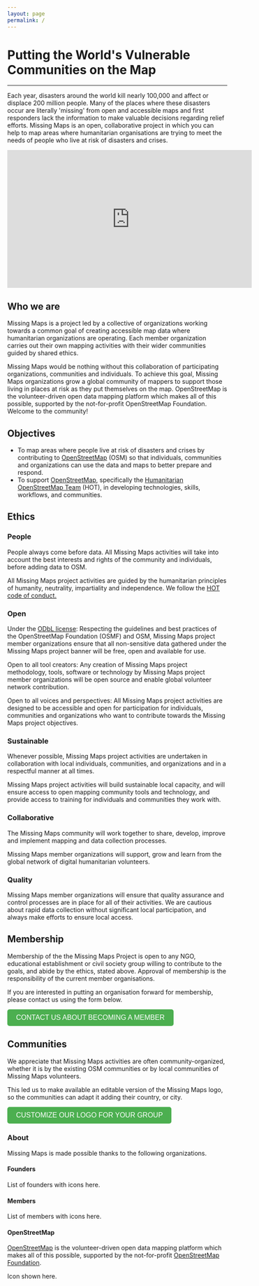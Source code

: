 ```yaml
---
layout: page
permalink: /
---
```

<!--<a href="https://github.com/osmus/dogwood"><img src="img/logo.svg" style="border:none;width:100px;"/></a>  -->

<h1>Putting the World's Vulnerable Communities on the Map</h1>
<hr>

<p>Each year, disasters around the world kill nearly 100,000 and affect or displace 200 million people. Many of the places where these disasters occur are literally 'missing' from open and accessible maps and first responders lack the information to make valuable decisions regarding relief efforts. Missing Maps is an open, collaborative project in which you can help to map areas where humanitarian organisations are trying to meet the needs of people who live at risk of disasters and crises.</p>

<iframe width="560" height="315" src="https://www.youtube.com/embed/wEEnOqmVfqM?si=76V22OilwpWkOa9E" title="YouTube video player" frameborder="0" allow="accelerometer; autoplay; clipboard-write; encrypted-media; gyroscope; picture-in-picture; web-share" referrerpolicy="strict-origin-when-cross-origin" allowfullscreen></iframe>

<h2>Who we are</h2>

<p>
Missing Maps is a project led by a collective of organizations working towards a common goal of creating accessible map data where humanitarian organizations are operating. Each member organization carries out their own mapping activities with their wider communities guided by shared ethics.</p>

<p>Missing Maps would be nothing without this collaboration of participating organizations, communities and individuals. To achieve this goal, Missing Maps organizations grow a global community of mappers to support those living in places at risk as they put themselves on the map. OpenStreetMap is the volunteer-driven open data mapping platform which makes all of this possible, supported by the not-for-profit OpenStreetMap Foundation. Welcome to the community!</p>

<h2>Objectives</h2>
<ul>
   <li> To map areas where people live at risk of disasters and crises by contributing to <a href="https://www.openstreetmap.org" target="_blank">OpenStreetMap</a> (OSM) so that individuals, communities and organizations can use the data and maps to better prepare and respond.</li>
   <li>To support <a href="https://www.openstreetmap.org" target="_blank">OpenStreetMap</a>, specifically the <a href="https://www.hotosm.org/" target="_blank">Humanitarian OpenStreetMap Team</a> (HOT), in developing technologies, skills, workflows, and communities.</li>
</ul>

<h2>Ethics</h2>

<h3>People</h3>

<p>People always come before data. All Missing Maps activities will take into account the best interests and rights of the community and individuals, before adding data to OSM.</p>

<p>All Missing Maps project activities are guided by the humanitarian principles of humanity, neutrality, impartiality and independence. We follow the <a href="https://www.hotosm.org/code-of-conduct" target="_blank">HOT code of conduct.</a></p>

<h3>Open</h3>

<p>Under the <a href="https://opendatacommons.org/licenses/odbl/" target="_blank">ODbL license</a>: Respecting the guidelines and best practices of the OpenStreetMap Foundation (OSMF) and OSM, Missing Maps project member organizations ensure that all non-sensitive data gathered under the Missing Maps project banner will be free, open and available for use.</p>

Open to all tool creators: Any creation of Missing Maps project methodology, tools, software or technology by Missing Maps project member organizations will be open source and enable global volunteer network contribution.

Open to all voices and perspectives: All Missing Maps project activities are designed to be accessible and open for participation for individuals, communities and organizations who want to contribute towards the Missing Maps project objectives.

<h3>Sustainable</h3>

Whenever possible, Missing Maps project activities are undertaken in collaboration with local individuals, communities, and organizations and in a respectful manner at all times.

Missing Maps project activities will build sustainable local capacity, and will ensure access to open mapping community tools and technology, and provide access to training for individuals and communities they work with.

<h3>Collaborative</h3>

The Missing Maps community will work together to share, develop, improve and implement mapping and data collection processes.

Missing Maps member organizations will support, grow and learn from the global network of digital humanitarian volunteers.


<h3>Quality</h3>

Missing Maps member organizations will ensure that quality assurance and control processes are in place for all of their activities. We are cautious about rapid data collection without significant local participation, and always make efforts to ensure local access.

<h2>Membership</h2>

Membership of the the Missing Maps Project is open to any NGO, educational establishment or civil society group willing to contribute to the goals, and abide by the ethics, stated above. Approval of membership is the responsibility of the current member organisations.

If you are interested in putting an organisation forward for membership, please contact us using the form below.

<button onclick="window.open('mailto:partnerships@hotosm.org', '_blank')" style="font-size: 16px; padding: 10px 20px; background-color: #4CAF50; color: white; border: none; border-radius: 5px; cursor: pointer;">CONTACT US ABOUT BECOMING A MEMBER</button>


<h2>Communities</h2>

We appreciate that Missing Maps activities are often community-organized, whether it is by the existing OSM communities or by local communities of Missing Maps volunteers.

This led us to make available an editable version of the Missing Maps logo, so the communities can adapt it adding their country, or city.

<button onclick="window.open('https://drive.google.com/drive/folders/1U80TG2elfc9JNnLoKVmbU1mDcK4zCaw6', '_blank')" style="font-size: 16px; padding: 10px 20px; background-color: #4CAF50; color: white; border: none; border-radius: 5px; cursor: pointer;">CUSTOMIZE OUR LOGO FOR YOUR GROUP</button>


<h3>About</h3>

Missing Maps is made possible thanks to the following organizations.

<h4>Founders</h4>

List of founders with icons here.

<h4>Members</h4>

List of members with icons here.

<h4>OpenStreetMap</h4>

<a href="https://www.openstreetmap.org" target="_blank">OpenStreetMap</a> is the volunteer-driven open data mapping platform which makes all of this possible, supported by the not-for-profit <a href="https://osmfoundation.org/" target="_blank">OpenStreetMap Foundation</a>.

Icon shown here.




<!-- Dogwood is the [theme](https://jekyllrb.com/docs/themes/) for the [Jekyll](https://jekyllrb.com) static site generator powering [openstreetmap.us](https://openstreetmap.us). While the content for the OpenStreetMap US website is kept internal to the organization, we've decided to open source the site's theme for the benefit of the community.

Dogwood pushes the envelope of what's possible with static site generators. It supports complex sites with thousands of interconnected, customizable pages, each with their own requirements. For example, you can make a page for a person that links to and from posts they've written, event they've spoken at, and projects they're a part of.

Dogwood is under active development and is not currently versioned. Breaking changes may occur without notice, so we recommend targeting a specific commit of the project of simply forking it.

The Dogwood theme is named for Virginia's state flower, since the OpenStreetMap US [website redesign](https://openstreetmap.us/news/2023/06/website-redesign/) was announced onstage at [State of the Map US 2023](https://openstreetmap.us/events/state-of-the-map-us/2023) in Richmond, Virginia.

## Installation

Dogwood is not distributed as a Ruby gem at this time. However, can still use Dogwood as a theme for your Jekyll site.

Open your terminal and `cd` into the repo's directory. Add Dogwood as a submodule:

```
$ git submodule add https://github.com/osmus/dogwood.git
```

This will clone the theme repo into a `dogwood` folder and also add a .gitmodules file:

```
[submodule "dogwood"]
	path = dogwood
	url = https://github.com/osmus/dogwood.git
```

Next, add these lines to your Jekyll site's `Gemfile`:

```ruby
# theme
gem "osmus-dogwood", path: "dogwood"

# theme plugins
gem "absolute-urls", path: "./dogwood/_plugins/absolute-urls"
gem "post-aliases", path: "./dogwood/_plugins/post-aliases"
gem "unwrap-img", path: "./dogwood/_plugins/unwrap-img"
```

Add this line to your Jekyll site's `_config.yml`:

```yaml
theme: osmus-dogwood
```

And then execute:

```
$ bundle install
```

If you're already running your dev server you'll need to manually restart it for the config changes to take effect

## Get involved

### Code of Conduct
Participation is subject to the [OpenStreetMap US Code of Conduct](https://wiki.openstreetmap.org/wiki/Foundation/Local_Chapters/United_States/Code_of_Conduct_Committee/OSM_US_Code_of_Conduct). Please take a moment to review the CoC prior to contributing, and remember to be nice :)

### Contributing

You can open an [issue](https://github.com/osmus/dogwood/issues) in this repository if you have a question, comment, or idea. Please search existing issues first in case someone else had the same thought. [Pull request](https://github.com/osmus/dogwood/pulls) are public, but we recommend opening or commenting on an issue before writing any code so that we can make sure your work is aligned with the goals of the project.

### Development setup
1. [Clone the repository](https://docs.github.com/en/repositories/creating-and-managing-repositories/cloning-a-repository)
2. Open your terminal and `cd` into the repo's directory
3. Run `bundle install` to install the Ruby gems
4. Run `bundle exec jekyll serve` (or simply `jekyll serve`) to start the development server
5. Visit [http://localhost:4000](http://localhost:4000) in your browser

## License

The theme is available as open source under the terms of the [MIT License](https://opensource.org/licenses/MIT).

## Acknowledgements

* Dogwood was originally designed and developed by [Quincy Morgan](https://github.com/quincylvania) under contract to OpenStreetMap US
* Most icons by [FontAwesome](https://fontawesome.com)
* Thank you to the Jekyll team and to everyone who believes in open software and knowledge  -->
